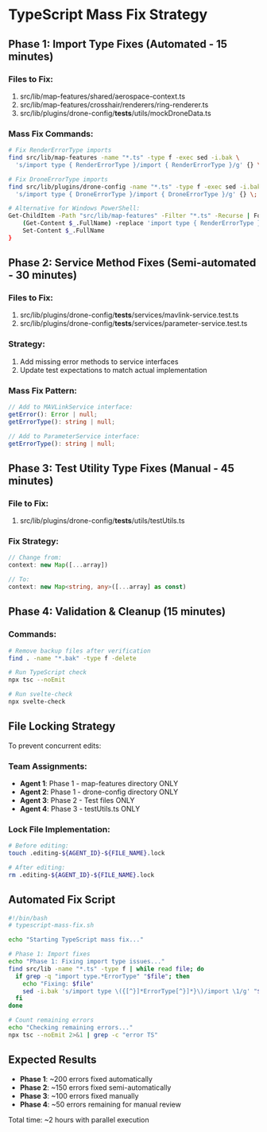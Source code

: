 # TypeScript Mass Fix Strategy

## Phase 1: Import Type Fixes (Automated - 15 minutes)

### Files to Fix:
1. src/lib/map-features/shared/aerospace-context.ts
2. src/lib/map-features/crosshair/renderers/ring-renderer.ts  
3. src/lib/plugins/drone-config/__tests__/utils/mockDroneData.ts

### Mass Fix Commands:

```bash
# Fix RenderErrorType imports
find src/lib/map-features -name "*.ts" -type f -exec sed -i.bak \
  's/import type { RenderErrorType }/import { RenderErrorType }/g' {} \;

# Fix DroneErrorType imports  
find src/lib/plugins/drone-config -name "*.ts" -type f -exec sed -i.bak \
  's/import type { DroneErrorType }/import { DroneErrorType }/g' {} \;

# Alternative for Windows PowerShell:
Get-ChildItem -Path "src/lib/map-features" -Filter "*.ts" -Recurse | ForEach-Object {
    (Get-Content $_.FullName) -replace 'import type { RenderErrorType }', 'import { RenderErrorType }' | 
    Set-Content $_.FullName
}
```

## Phase 2: Service Method Fixes (Semi-automated - 30 minutes)

### Files to Fix:
1. src/lib/plugins/drone-config/__tests__/services/mavlink-service.test.ts
2. src/lib/plugins/drone-config/__tests__/services/parameter-service.test.ts

### Strategy:
1. Add missing error methods to service interfaces
2. Update test expectations to match actual implementation

### Mass Fix Pattern:
```typescript
// Add to MAVLinkService interface:
getError(): Error | null;
getErrorType(): string | null;

// Add to ParameterService interface:  
getErrorType(): string | null;
```

## Phase 3: Test Utility Type Fixes (Manual - 45 minutes)

### File to Fix:
1. src/lib/plugins/drone-config/__tests__/utils/testUtils.ts

### Fix Strategy:
```typescript
// Change from:
context: new Map([...array])

// To:
context: new Map<string, any>([...array] as const)
```

## Phase 4: Validation & Cleanup (15 minutes)

### Commands:
```bash
# Remove backup files after verification
find . -name "*.bak" -type f -delete

# Run TypeScript check
npx tsc --noEmit

# Run svelte-check
npx svelte-check
```

## File Locking Strategy

To prevent concurrent edits:

### Team Assignments:
- **Agent 1**: Phase 1 - map-features directory ONLY
- **Agent 2**: Phase 1 - drone-config directory ONLY  
- **Agent 3**: Phase 2 - Test files ONLY
- **Agent 4**: Phase 3 - testUtils.ts ONLY

### Lock File Implementation:
```bash
# Before editing:
touch .editing-${AGENT_ID}-${FILE_NAME}.lock

# After editing:
rm .editing-${AGENT_ID}-${FILE_NAME}.lock
```

## Automated Fix Script

```bash
#!/bin/bash
# typescript-mass-fix.sh

echo "Starting TypeScript mass fix..."

# Phase 1: Import fixes
echo "Phase 1: Fixing import type issues..."
find src/lib -name "*.ts" -type f | while read file; do
  if grep -q "import type.*ErrorType" "$file"; then
    echo "Fixing: $file"
    sed -i.bak 's/import type \({[^}]*ErrorType[^}]*}\)/import \1/g' "$file"
  fi
done

# Count remaining errors
echo "Checking remaining errors..."
npx tsc --noEmit 2>&1 | grep -c "error TS"
```

## Expected Results

- **Phase 1**: ~200 errors fixed automatically
- **Phase 2**: ~150 errors fixed semi-automatically
- **Phase 3**: ~100 errors fixed manually
- **Phase 4**: ~50 errors remaining for manual review

Total time: ~2 hours with parallel execution